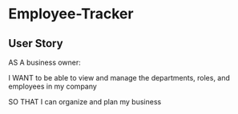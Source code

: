 # Employee-Tracker

## User Story

AS A business owner:

I WANT to be able to view and manage the departments, roles, and employees in my company

SO THAT I can organize and plan my business